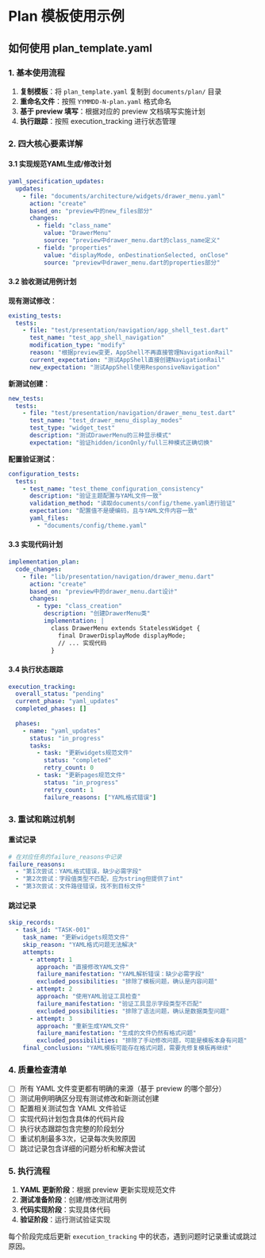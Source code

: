 # Plan 模板使用示例

## 如何使用 plan_template.yaml

### 1. 基本使用流程

1. **复制模板**：将 `plan_template.yaml` 复制到 `documents/plan/` 目录
2. **重命名文件**：按照 `YYMMDD-N-plan.yaml` 格式命名
3. **基于 preview 填写**：根据对应的 preview 文档填写实施计划
4. **执行跟踪**：按照 execution_tracking 进行状态管理

### 2. 四大核心要素详解

#### 3.1 实现规范YAML生成/修改计划

```yaml
yaml_specification_updates:
  updates:
    - file: "documents/architecture/widgets/drawer_menu.yaml"
      action: "create"
      based_on: "preview中的new_files部分"
      changes:
        - field: "class_name"
          value: "DrawerMenu"
          source: "preview中drawer_menu.dart的class_name定义"
        - field: "properties"
          value: "displayMode, onDestinationSelected, onClose"
          source: "preview中drawer_menu.dart的properties部分"
```

#### 3.2 验收测试用例计划

**现有测试修改**：
```yaml
existing_tests:
  tests:
    - file: "test/presentation/navigation/app_shell_test.dart"
      test_name: "test_app_shell_navigation"
      modification_type: "modify"
      reason: "根据preview变更，AppShell不再直接管理NavigationRail"
      current_expectation: "测试AppShell直接创建NavigationRail"
      new_expectation: "测试AppShell使用ResponsiveNavigation"
```

**新测试创建**：
```yaml
new_tests:
  tests:
    - file: "test/presentation/navigation/drawer_menu_test.dart"
      test_name: "test_drawer_menu_display_modes"
      test_type: "widget_test"
      description: "测试DrawerMenu的三种显示模式"
      expectation: "验证hidden/iconOnly/full三种模式正确切换"
```

**配置验证测试**：
```yaml
configuration_tests:
  tests:
    - test_name: "test_theme_configuration_consistency"
      description: "验证主题配置与YAML文件一致"
      validation_method: "读取documents/config/theme.yaml进行验证"
      expectation: "配置值不是硬编码，且与YAML文件内容一致"
      yaml_files:
        - "documents/config/theme.yaml"
```

#### 3.3 实现代码计划

```yaml
implementation_plan:
  code_changes:
    - file: "lib/presentation/navigation/drawer_menu.dart"
      action: "create"
      based_on: "preview中的drawer_menu.dart设计"
      changes:
        - type: "class_creation"
          description: "创建DrawerMenu类"
          implementation: |
            class DrawerMenu extends StatelessWidget {
              final DrawerDisplayMode displayMode;
              // ... 实现代码
            }
```

#### 3.4 执行状态跟踪

```yaml
execution_tracking:
  overall_status: "pending"
  current_phase: "yaml_updates"
  completed_phases: []
  
  phases:
    - name: "yaml_updates"
      status: "in_progress"
      tasks:
        - task: "更新widgets规范文件"
          status: "completed"
          retry_count: 0
        - task: "更新pages规范文件"
          status: "in_progress"
          retry_count: 1
          failure_reasons: ["YAML格式错误"]
```

### 3. 重试和跳过机制

#### 重试记录
```yaml
# 在对应任务的failure_reasons中记录
failure_reasons:
  - "第1次尝试：YAML格式错误，缺少必需字段"
  - "第2次尝试：字段值类型不匹配，应为string但提供了int"
  - "第3次尝试：文件路径错误，找不到目标文件"
```

#### 跳过记录
```yaml
skip_records:
  - task_id: "TASK-001"
    task_name: "更新widgets规范文件"
    skip_reason: "YAML格式问题无法解决"
    attempts:
      - attempt: 1
        approach: "直接修改YAML文件"
        failure_manifestation: "YAML解析错误：缺少必需字段"
        excluded_possibilities: "排除了模板问题，确认是内容问题"
      - attempt: 2
        approach: "使用YAML验证工具检查"
        failure_manifestation: "验证工具显示字段类型不匹配"
        excluded_possibilities: "排除了语法问题，确认是数据类型问题"
      - attempt: 3
        approach: "重新生成YAML文件"
        failure_manifestation: "生成的文件仍然有格式问题"
        excluded_possibilities: "排除了手动修改问题，可能是模板本身有问题"
    final_conclusion: "YAML模板可能存在格式问题，需要先修复模板再继续"
```

### 4. 质量检查清单

- [ ] 所有 YAML 文件变更都有明确的来源（基于 preview 的哪个部分）
- [ ] 测试用例明确区分现有测试修改和新测试创建
- [ ] 配置相关测试包含 YAML 文件验证
- [ ] 实现代码计划包含具体的代码片段
- [ ] 执行状态跟踪包含完整的阶段划分
- [ ] 重试机制最多3次，记录每次失败原因
- [ ] 跳过记录包含详细的问题分析和解决尝试

### 5. 执行流程

1. **YAML 更新阶段**：根据 preview 更新实现规范文件
2. **测试准备阶段**：创建/修改测试用例
3. **代码实现阶段**：实现具体代码
4. **验证阶段**：运行测试验证实现

每个阶段完成后更新 `execution_tracking` 中的状态，遇到问题时记录重试或跳过原因。